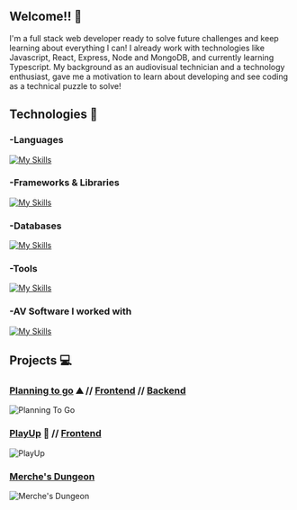 ## Welcome!! 👋
I'm a full stack web developer ready to solve future challenges and keep learning about everything I can! I already work with technologies like Javascript, React, Express, Node and MongoDB, and currently learning Typescript. My background as an audiovisual technician and a technology enthusiast, gave me a motivation to learn about developing and see coding as a technical puzzle to solve!

## Technologies 🚀
### -Languages
[![My Skills](https://skillicons.dev/icons?i=js,html,css,ts)](https://skillicons.dev)
### -Frameworks & Libraries
[![My Skills](https://skillicons.dev/icons?i=react,express,nodejs,bootstrap,vite)](https://skillicons.dev)
### -Databases
[![My Skills](https://skillicons.dev/icons?i=mongodb)](https://skillicons.dev)
### -Tools
[![My Skills](https://skillicons.dev/icons?i=vscode,postman,wordpress)](https://skillicons.dev)
### -AV Software I worked with
[![My Skills](https://skillicons.dev/icons?i=pr,ae,ps)](https://skillicons.dev)

## Projects 💻
### [Planning to go](https://planningtogo.netlify.app/) ⛰️ // [Frontend](https://github.com/IvanBM4/Planning-To-Go) // [Backend](https://github.com/IvanBM4/server-planningtogo)

![Planning To Go](https://github.com/user-attachments/assets/8bc660fc-08f4-481d-a093-08778a233fe1)

### [PlayUp](https://playup.netlify.app/) 🎲 // [Frontend](https://github.com/IvanBM4/PlayUp_Boardgames) 

![PlayUp](https://github.com/user-attachments/assets/f7d1cbcd-f96a-45b1-b032-8e6b807a43f3)

### [Merche's Dungeon](https://github.com/IvanBM4/Merches-Dungeon) 

![Merche's Dungeon](https://github.com/user-attachments/assets/8c242311-fe38-4163-8335-1eb4703d4e51)


<!--
**IvanBM4/IvanBM4** is a ✨ _special_ ✨ repository because its `README.md` (this file) appears on your GitHub profile.

Here are some ideas to get you started:

- 🔭 I’m currently working on ...
- 🌱 I’m currently learning ...
- 👯 I’m looking to collaborate on ...
- 🤔 I’m looking for help with ...
- 💬 Ask me about ...
- 📫 How to reach me: ...
- 😄 Pronouns: ...
- ⚡ Fun fact: ...
-->
